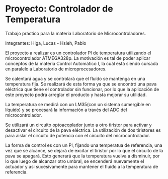 # Proyecto: Controlador de Temperatura

Trabajo práctico para la materia Laboratorio de Microcontroladores.

Integrantes: Higa, Lucas - Hsieh, Pablo 

El proyecto a realizar es un controlador PI de temperatura utilizando el microcontrolador ATMEGA328p. La motivación es tal de poder aplicar conceptos de la materia Control Automático I, la cuál está siendo cursada en paralelo a Laboratorio de microprocesadores.

Se calentará agua y se controlará que el fluído se mantenga en una temperatura fija. Se realizará de esta forma ya que se encontró una pava eléctrica que tiene el controlador sin funcionar, por lo que la aplicación de este proyecto podrá arreglar el producto y hasta mejorar su utilidad.

La temperatura se medirá con un LM35(con un sistema sumergible en líquido) y se procesará la información a través del ADC del microcontrolador.

Se utilizará un circuito optoacoplador junto a otro tiristor para activar y desactivar el circuito de la pava eléctrica. La utilización de dos tiristores es para aislar el circuito de potencia con el circuito del microcontrolador.

La forma de control es con un PI, fijando una temperatua de referencia, una vez que se alcance, se dejará de excitar el tiristor por lo que el circuito de la pava se apagará. Esto generará que la temperatura vuelva a disminuir, por lo que luego de alcanzar otro umbral, se encenderá nuevamente el actuador y asi sucesivamente para mantener el fluído a la temperatura de referencia.

